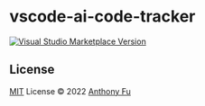 # vscode-ai-code-tracker

<a href="https://marketplace.visualstudio.com/items?itemName=waynzh.vscode-ai-code-tracker" target="__blank"><img src="https://img.shields.io/visual-studio-marketplace/v/waynzh.vscode-ai-code-tracker.svg?color=eee&amp;label=VS%20Code%20Marketplace&logo=visual-studio-code" alt="Visual Studio Marketplace Version" /></a>

## License

[MIT](./LICENSE) License © 2022 [Anthony Fu](https://github.com/waynzh)
